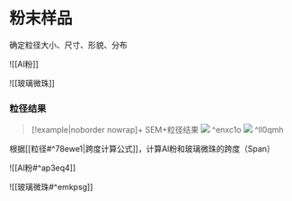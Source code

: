 # 粉末样品
确定粒径大小、尺寸、形貌、分布

![[Al粉]]

![[玻璃微珠]]

### 粒径结果
> [!example|noborder nowrap]+ SEM+粒径结果
![](D:\work\实验结果\粉末样品\粒径.jpg#inl) ^enxc1o
![](D:\work\实验结果\粉末样品\粒径14x12.jpg#inl) ^ll0qmh


根据[[粒径#^78ewe1|跨度计算公式]]，计算Al粉和玻璃微珠的跨度（Span）

![[Al粉#^ap3eq4]]

![[玻璃微珠#^emkpsg]]
